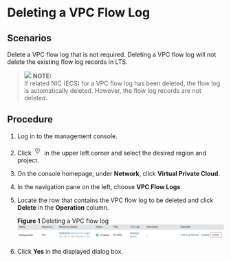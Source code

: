 # Deleting a VPC Flow Log<a name="FlowLog_0005"></a>

## Scenarios<a name="section15598193716333"></a>

Delete a VPC flow log that is not required. Deleting a VPC flow log will not delete the existing flow log records in LTS.

>![](/images/icon-note.gif) **NOTE:**   
>If related NIC \(ECS\) for a VPC flow log has been deleted, the flow log is automatically deleted. However, the flow log records are not deleted.  

## Procedure<a name="section7359352124511"></a>

1.  Log in to the management console.
2.  Click  ![](figures/icon-region.png)  in the upper left corner and select the desired region and project.
3.  On the console homepage, under  **Network**, click  **Virtual Private Cloud**.
4.  In the navigation pane on the left, choose  **VPC Flow Logs**.
5.  Locate the row that contains the VPC flow log to be deleted and click  **Delete**  in the  **Operation**  column.

    **Figure  1**  Deleting a VPC flow log<a name="fig11695911145"></a>  
    ![](figures/deleting-a-vpc-flow-log.png "deleting-a-vpc-flow-log")

6.  Click  **Yes**  in the displayed dialog box.

